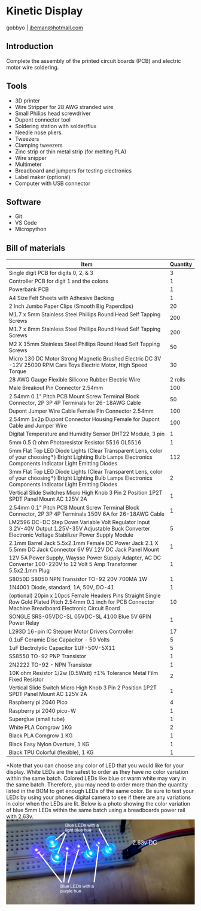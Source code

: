 # Kinetic Display

gobbyo | jbeman@hotmail.com

## Introduction

Complete the assembly of the printed circuit boards (PCB) and electric motor wire soldering.

## Tools

- 3D printer
- Wire Stripper for 28 AWG stranded wire
- Small Philips head screwdriver
- Dupont connector tool
- Soldering station with solder/flux
- Needle nose pliers.
- Tweezers
- Clamping tweezers
- Zinc strip or thin metal strip (for melting PLA)
- Wire snipper
- Multimeter
- Breadboard and jumpers for testing electronics
- Label maker (optional)
- Computer with USB connector

## Software

- Git
- VS Code
- Micropython

## Bill of materials

| Item | Quantity |
|---------|---------|
| Single digit PCB for digits 0, 2, & 3 | 3 |
| Controller PCB for digit 1 and the colons | 1 |
| Powerbank PCB | 1 |
| A4 Size Felt Sheets with Adhesive Backing | 1 |
| 2 Inch Jumbo Paper Clips (Smooth Big Paperclips) | 20 |
| M1.7 x 5mm Stainless Steel Phillips Round Head Self Tapping Screws | 200 |
| M1.7 x 8mm Stainless Steel Phillips Round Head Self Tapping Screws | 200 |
| M2 X 15mm Stainless Steel Phillips Round Head Self Tapping Screws | 50 |
| Micro 130 DC Motor Strong Magnetic Brushed Electric DC 3V -12V 25000 RPM Cars Toys Electric Motor, High Speed Torque | 30 |
| 28 AWG Gauge Flexible Silicone Rubber Electric Wire | 2 rolls |
| Male Breakout Pin Connector 2.54mm | 100 |
| 2.54mm 0.1" Pitch PCB Mount Screw Terminal Block Connector, 2P 3P 4P Terminals for 26-18AWG Cable | 50 |
| Dupont Jumper Wire Cable Female Pin Connector 2.54mm | 100 |
| 2.54mm 1x2p Dupont Connector Housing Female for Dupont Cable and Jumper Wire | 100 |
| Digital Temperature and Humidity Sensor DHT22 Module, 3 pin | 1 |
| 5mm 0.5 Ω ohm Photoresistor Resistor 5516 GL5516 | 1 |
| 5mm Flat Top LED Diode Lights (Clear Transparent Lens, color of your choosing*) Bright Lighting Bulb Lamps Electronics Components Indicator Light Emitting Diodes | 112 |
| 3mm Flat Top LED Diode Lights (Clear Transparent Lens, color of your choosing*) Bright Lighting Bulb Lamps Electronics Components Indicator Light Emitting Diodes | 2 |
| Vertical Slide Switches Micro High Knob 3 Pin 2 Position 1P2T SPDT Panel Mount AC 125V 2A | 1 |
| 2.54mm 0.1" Pitch PCB Mount Screw Terminal Block Connector, 2P 3P 4P Terminals 150V 6A for 26-18AWG Cable | 1 |
| LM2596 DC-DC Step Down Variable Volt Regulator Input 3.2V-40V Output 1.25V-35V Adjustable Buck Converter Electronic Voltage Stabilizer Power Supply Module | 5 |
| 2.1mm Barrel Jack 5.5x2.1mm Female DC Power Jack 2.1 X 5.5mm DC Jack Connector 6V 9V 12V DC Jack Panel Mount | 1 |
| 12V 5A Power Supply, Waysse Power Supply Adapter, AC DC Converter 100-220V to 12 Volt 5 Amp Transformer 5.5x2.1mm Plug | 1 |
| S8050D S8050 NPN Transistor TO-92 20V 700MA 1W | 1 |
| 1N4001 Diode, standard, 1A, 50V, DO-41 | 1 |
| (optional) 20pin x 10pcs Female Headers Pins Straight Single Row Gold Plated Pitch 2.54mm 0.1 inch for PCB Connector Machine Breadboard Electronic Circuit Board | 10 |
| SONGLE SRS-05VDC-SL 05VDC-SL 4100 Blue 5V 6PIN Power Relay | 1 |
| L293D 16-pin IC Stepper Motor Drivers Controller | 17 |
| 0.1uF Ceramic Disc Capacitor - 50 Volts | 5 |
| 1uF Electrolytic Capacitor 1UF-50V-5X11 | 5 |
| SS8550 TO-92 PNP Transistor | 1 |
| 2N2222 TO-92 - NPN Transistor | 1 |
| 10K ohm Resistor 1/2w (0.5Watt) ±1% Tolerance Metal Film Fixed Resistor | 2 |
| Vertical Slide Switch Micro High Knob 3 Pin 2 Position 1P2T SPDT Panel Mount AC 125V 2A | 1 |
| Raspberry pi 2040 Pico | 4 |
| Raspberry pi 2040 pico-W | 1 |
| Superglue (small tube) | 1 |
| White PLA Comgrow 1KG | 2 |
| Black PLA Comgrow 1 KG | 1 |
| Black Easy Nylon Overture, 1 KG | 1 |
| Black TPU Colorful (flexible), 1 KG | 1 |

*Note that you can choose any color of LED that you would like for your display. White LEDs are the safest to order as they have no color variation within the same batch. Colored LEDs like blue or warm white may vary in the same batch. Therefore, you may need to order more than the quantity listed in the BOM to get enough LEDs of the same color. Be sure to test your LEDs by using your phones digital camera to see if there are any variations in color when the LEDs are lit.  Below is a photo showing the color variation of blue 5mm LEDs within the same batch using a breadboards power rail with 2.63v. 
![blueLEDs](./img/digit-pcb/ledcolors.webp)
